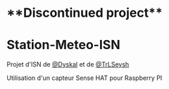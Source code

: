 # \*\*Discontinued project\*\*

# Station-Meteo-ISN

Projet d'ISN de [@Dyskal](https://github.com/dyskal) et de [@TrLSeysh](https://github.com/trlseysh)

Utilisation d'un capteur Sense HAT pour Raspberry PI
